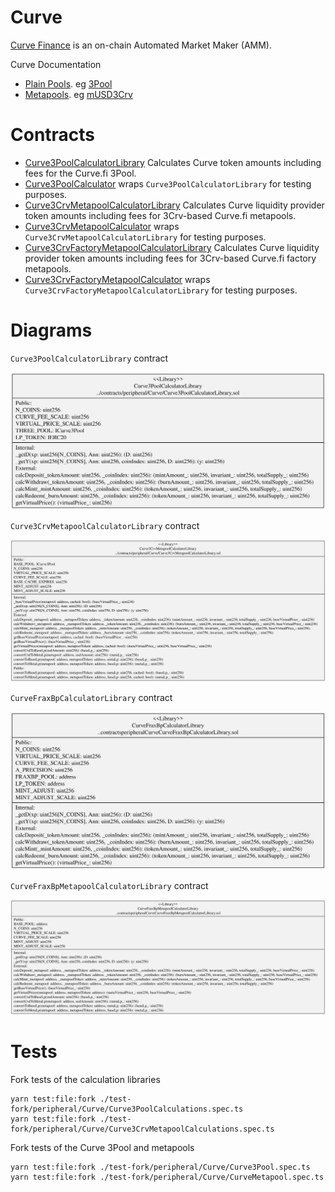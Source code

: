 # Curve

[Curve Finance](https://curve.fi) is an on-chain Automated Market Maker (AMM).

Curve Documentation

-   [Plain Pools](https://curve.readthedocs.io/exchange-pools.html#plain-pools). eg [3Pool](https://etherscan.io/address/0xbEbc44782C7dB0a1A60Cb6fe97d0b483032FF1C7)
-   [Metapools](https://curve.readthedocs.io/exchange-pools.html#metapools). eg [mUSD3Crv](https://etherscan.io/address/0x8474DdbE98F5aA3179B3B3F5942D724aFcdec9f6)

# Contracts

-   [Curve3PoolCalculatorLibrary](./Curve3PoolCalculatorLibrary.sol) Calculates Curve token amounts including fees for the Curve.fi 3Pool.
-   [Curve3PoolCalculator](./Curve3PoolCalculator.sol) wraps `Curve3PoolCalculatorLibrary` for testing purposes.
-   [Curve3CrvMetapoolCalculatorLibrary](./Curve3CrvMetapoolCalculatorLibrary.sol) Calculates Curve liquidity provider token amounts including fees for 3Crv-based Curve.fi metapools.
-   [Curve3CrvMetapoolCalculator](./Curve3CrvMetapoolCalculator.sol) wraps `Curve3CrvMetapoolCalculatorLibrary` for testing purposes.
-   [Curve3CrvFactoryMetapoolCalculatorLibrary](./Curve3CrvFactoryMetapoolCalculatorLibrary.sol) Calculates Curve liquidity provider token amounts including fees for 3Crv-based Curve.fi factory metapools.
-   [Curve3CrvFactoryMetapoolCalculator](./Curve3CrvFactoryMetapoolCalculator.sol) wraps `Curve3CrvFactoryMetapoolCalculatorLibrary` for testing purposes.

# Diagrams

`Curve3PoolCalculatorLibrary` contract

![Curve 3Pool Calculator Library](../../../docs/Curve3PoolCalculatorLibrary.svg)

`Curve3CrvMetapoolCalculatorLibrary` contract

![Curve Metapool Calculator Library](../../../docs/Curve3CrvMetapoolCalculatorLibrary.svg)

`CurveFraxBpCalculatorLibrary` contract

![Curve Frax Calculator Library](../../../docs/CurveFraxBpCalculatorLibrary.svg)

`CurveFraxBpMetapoolCalculatorLibrary` contract

![Curve Frax Metapool Calculator Library](../../../docs/CurveFraxBpMetapoolCalculatorLibrary.svg)

# Tests

Fork tests of the calculation libraries

```
yarn test:file:fork ./test-fork/peripheral/Curve/Curve3PoolCalculations.spec.ts
yarn test:file:fork ./test-fork/peripheral/Curve/Curve3CrvMetapoolCalculations.spec.ts
```

Fork tests of the Curve 3Pool and metapools

```
yarn test:file:fork ./test-fork/peripheral/Curve/Curve3Pool.spec.ts
yarn test:file:fork ./test-fork/peripheral/Curve/CurveMetapool.spec.ts
```
